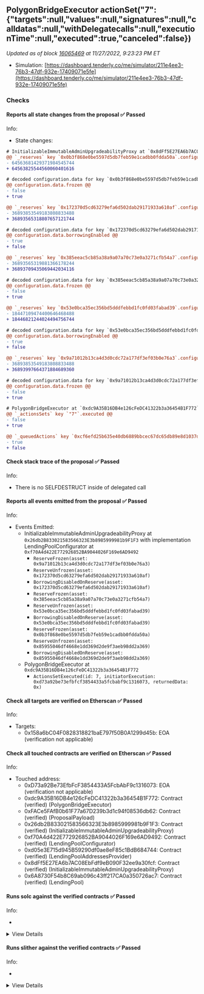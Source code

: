 ## PolygonBridgeExecutor actionSet("7": {"targets":null,"values":null,"signatures":null,"calldatas":null,"withDelegatecalls":null,"executionTime":null,"executed":true,"canceled":false})

_Updated as of block [16065469](https://etherscan.io/block/16065469) at 11/27/2022, 9:23:23 PM ET_

- Simulation: [https://dashboard.tenderly.co/me/simulator/211e4ee3-76b3-47df-932e-17409071e5fe](https://dashboard.tenderly.co/me/simulator/211e4ee3-76b3-47df-932e-17409071e5fe)

### Checks

#### Reports all state changes from the proposal ✅ Passed

Info:

- State changes:

```diff
# InitializableImmutableAdminUpgradeabilityProxy at `0x8dFf5E27EA6b7AC08EbFdf9eB090F32ee9a30fcf` with implementation LendingPool at `0x6A8730F54b8C69ab096c43ff217CA0a350726ac7`
@@ `_reserves` key `0x0b3f868e0be5597d5db7feb59e1cadbb0fdda50a`.configuration.data @@
- 64563681429371984545744
+ 64563825544560060401616

# decoded configuration.data for key `0x0b3f868e0be5597d5db7feb59e1cadbb0fdda50a` (symbol: SUSHI)
@@ configuration.data.frozen @@
- false
+ true

@@ `_reserves` key `0x172370d5cd63279efa6d502dab29171933a610af`.configuration.data @@
- 36893853549183808833488
+ 36893565318807657121744

# decoded configuration.data for key `0x172370d5cd63279efa6d502dab29171933a610af` (symbol: CRV)
@@ configuration.data.borrowingEnabled @@
- true
+ false

@@ `_reserves` key `0x385eeac5cb85a38a9a07a70c73e0a3271cfb54a7`.configuration.data @@
- 36893565319881366178244
+ 36893709435069442034116

# decoded configuration.data for key `0x385eeac5cb85a38a9a07a70c73e0a3271cfb54a7` (symbol: GHST)
@@ configuration.data.frozen @@
- false
+ true

@@ `_reserves` key `0x53e0bca35ec356bd5dddfebbd1fc0fd03fabad39`.configuration.data @@
- 18447109474400646468488
+ 18446821244024494756744

# decoded configuration.data for key `0x53e0bca35ec356bd5dddfebbd1fc0fd03fabad39` (symbol: LINK)
@@ configuration.data.borrowingEnabled @@
- true
+ false

@@ `_reserves` key `0x9a71012b13ca4d3d0cdc72a177df3ef03b0e76a3`.configuration.data @@
- 36893853549183808833488
+ 36893997664371884689360

# decoded configuration.data for key `0x9a71012b13ca4d3d0cdc72a177df3ef03b0e76a3` (symbol: BAL)
@@ configuration.data.frozen @@
- false
+ true

```

```diff
# PolygonBridgeExecutor at `0xdc9A35B16DB4e126cFeDC41322b3a36454B1F772`
@@ `_actionsSets` key `"7"`.executed @@
- false
+ true

@@ `_queuedActions` key `0xcf6efd25b635e40db6889bbcec67dc65db89e8d1037dbf1453fb7ef1aabce6fa` @@
- true
+ false

```

#### Check stack trace of the proposal ✅ Passed

Info:

- There is no SELFDESTRUCT inside of delegated call

#### Reports all events emitted from the proposal ✅ Passed

Info:

- Events Emitted:
  - InitializableImmutableAdminUpgradeabilityProxy at `0x26db2B833021583566323E3b8985999981b9F1F3` with implementation LendingPoolConfigurator at `0xf70A4d422E772926852BA9044026F169e6AD9492`
    - `ReserveFrozen(asset: 0x9a71012b13ca4d3d0cdc72a177df3ef03b0e76a3)`
    - `ReserveUnfrozen(asset: 0x172370d5cd63279efa6d502dab29171933a610af)`
    - `BorrowingDisabledOnReserve(asset: 0x172370d5cd63279efa6d502dab29171933a610af)`
    - `ReserveFrozen(asset: 0x385eeac5cb85a38a9a07a70c73e0a3271cfb54a7)`
    - `ReserveUnfrozen(asset: 0x53e0bca35ec356bd5dddfebbd1fc0fd03fabad39)`
    - `BorrowingDisabledOnReserve(asset: 0x53e0bca35ec356bd5dddfebbd1fc0fd03fabad39)`
    - `ReserveFrozen(asset: 0x0b3f868e0be5597d5db7feb59e1cadbb0fdda50a)`
    - `ReserveUnfrozen(asset: 0x85955046df4668e1dd369d2de9f3aeb98dd2a369)`
    - `BorrowingDisabledOnReserve(asset: 0x85955046df4668e1dd369d2de9f3aeb98dd2a369)`
  - PolygonBridgeExecutor at `0xdc9A35B16DB4e126cFeDC41322b3a36454B1F772`
    - `ActionsSetExecuted(id: 7, initiatorExecution: 0xd73a92be73efbfcf3854433a5fcbabf9c1316073, returnedData: 0x)`

#### Check all targets are verified on Etherscan ✅ Passed

Info:

- Targets:
  - 0x158a6bC04F0828318821baE797f50B0A1299d45b: EOA (verification not applicable)

#### Check all touched contracts are verified on Etherscan ✅ Passed

Info:

- Touched address:
  - 0xD73a92Be73EfbFcF3854433A5FcbAbF9c1316073: EOA (verification not applicable)
  - 0xdc9A35B16DB4e126cFeDC41322b3a36454B1F772: Contract (verified) (PolygonBridgeExecutor)
  - 0xFACe5FAfB0b61F77a67D239b3d1c94f08536db62: Contract (verified) (ProposalPayload)
  - 0x26db2B833021583566323E3b8985999981b9F1F3: Contract (verified) (InitializableImmutableAdminUpgradeabilityProxy)
  - 0xf70A4d422E772926852BA9044026F169e6AD9492: Contract (verified) (LendingPoolConfigurator)
  - 0xd05e3E715d945B59290df0ae8eF85c1BdB684744: Contract (verified) (LendingPoolAddressesProvider)
  - 0x8dFf5E27EA6b7AC08EbFdf9eB090F32ee9a30fcf: Contract (verified) (InitializableImmutableAdminUpgradeabilityProxy)
  - 0x6A8730F54b8C69ab096c43ff217CA0a350726ac7: Contract (verified) (LendingPool)

#### Runs solc against the verified contracts ✅ Passed

Info:

-

<details>
<summary>View Details</summary>
<details>
<summary>View warnings for InitializableImmutableAdminUpgradeabilityProxy at `0x26db2B833021583566323E3b8985999981b9F1F3` with implementation LendingPoolConfigurator at `0xf70A4d422E772926852BA9044026F169e6AD9492`</summary>

```
INFO:CryticCompile:Source code not available, try to fetch the bytecode only
```

</details>

<details>
<summary>View warnings for LendingPool at `0x6A8730F54b8C69ab096c43ff217CA0a350726ac7`</summary>

```
INFO:CryticCompile:Source code not available, try to fetch the bytecode only
```

</details>

<details>
<summary>View warnings for InitializableImmutableAdminUpgradeabilityProxy at `0x8dFf5E27EA6b7AC08EbFdf9eB090F32ee9a30fcf` with implementation LendingPool at `0x6A8730F54b8C69ab096c43ff217CA0a350726ac7`</summary>

```
INFO:CryticCompile:Source code not available, try to fetch the bytecode only
```

</details>

<details>
<summary>View warnings for LendingPoolAddressesProvider at `0xd05e3E715d945B59290df0ae8eF85c1BdB684744`</summary>

```
INFO:CryticCompile:Source code not available, try to fetch the bytecode only
```

</details>

<details>
<summary>View warnings for PolygonBridgeExecutor at `0xdc9A35B16DB4e126cFeDC41322b3a36454B1F772`</summary>

```
INFO:CryticCompile:Source code not available, try to fetch the bytecode only
```

</details>

<details>
<summary>View warnings for LendingPoolConfigurator at `0xf70A4d422E772926852BA9044026F169e6AD9492`</summary>

```
INFO:CryticCompile:Source code not available, try to fetch the bytecode only
```

</details>

<details>
<summary>View warnings for ProposalPayload at `0xFACe5FAfB0b61F77a67D239b3d1c94f08536db62`</summary>

```
INFO:CryticCompile:Source code not available, try to fetch the bytecode only
```

</details>

</details>

#### Runs slither against the verified contracts ✅ Passed

Info:

-

<details>
<summary>View Details</summary>

<details>
<summary>Slither report for InitializableImmutableAdminUpgradeabilityProxy at `0x26db2B833021583566323E3b8985999981b9F1F3` with implementation LendingPoolConfigurator at `0xf70A4d422E772926852BA9044026F169e6AD9492`</summary>

```
Source code not available, try to fetch the bytecode only
No contract were found in None, check the correct compilation
No contract was analyzed
0x26db2B833021583566323E3b8985999981b9F1F3 analyzed (0 contracts with 75 detectors), 0 result(s) found
```

</details>

<details>
<summary>Slither report for LendingPool at `0x6A8730F54b8C69ab096c43ff217CA0a350726ac7`</summary>

```
Source code not available, try to fetch the bytecode only
No contract were found in None, check the correct compilation
No contract was analyzed
0x6A8730F54b8C69ab096c43ff217CA0a350726ac7 analyzed (0 contracts with 75 detectors), 0 result(s) found
```

</details>

<details>
<summary>Slither report for InitializableImmutableAdminUpgradeabilityProxy at `0x8dFf5E27EA6b7AC08EbFdf9eB090F32ee9a30fcf` with implementation LendingPool at `0x6A8730F54b8C69ab096c43ff217CA0a350726ac7`</summary>

```
Source code not available, try to fetch the bytecode only
No contract were found in None, check the correct compilation
No contract was analyzed
0x8dFf5E27EA6b7AC08EbFdf9eB090F32ee9a30fcf analyzed (0 contracts with 75 detectors), 0 result(s) found
```

</details>

<details>
<summary>Slither report for LendingPoolAddressesProvider at `0xd05e3E715d945B59290df0ae8eF85c1BdB684744`</summary>

```
Source code not available, try to fetch the bytecode only
No contract were found in None, check the correct compilation
No contract was analyzed
0xd05e3E715d945B59290df0ae8eF85c1BdB684744 analyzed (0 contracts with 75 detectors), 0 result(s) found
```

</details>

<details>
<summary>Slither report for PolygonBridgeExecutor at `0xdc9A35B16DB4e126cFeDC41322b3a36454B1F772`</summary>

```
Source code not available, try to fetch the bytecode only
No contract were found in None, check the correct compilation
No contract was analyzed
0xdc9A35B16DB4e126cFeDC41322b3a36454B1F772 analyzed (0 contracts with 75 detectors), 0 result(s) found
```

</details>

<details>
<summary>Slither report for LendingPoolConfigurator at `0xf70A4d422E772926852BA9044026F169e6AD9492`</summary>

```
Source code not available, try to fetch the bytecode only
No contract were found in None, check the correct compilation
No contract was analyzed
0xf70A4d422E772926852BA9044026F169e6AD9492 analyzed (0 contracts with 75 detectors), 0 result(s) found
```

</details>

<details>
<summary>Slither report for ProposalPayload at `0xFACe5FAfB0b61F77a67D239b3d1c94f08536db62`</summary>

```
Source code not available, try to fetch the bytecode only
No contract were found in None, check the correct compilation
No contract was analyzed
0xFACe5FAfB0b61F77a67D239b3d1c94f08536db62 analyzed (0 contracts with 75 detectors), 0 result(s) found
```

</details>

</details>
